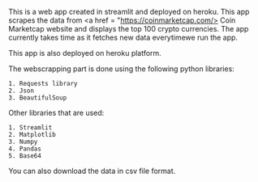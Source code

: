 This is a web app created in streamlit and deployed on heroku. This app scrapes the data from <a href = "https://coinmarketcap.com/> Coin Marketcap</a> website and displays the top 100 crypto currencies. The app currently takes time as it fetches new data everytimewe run the app.
  
This app is also deployed on heroku platform.

The webscrapping part is done using the following python libraries: 
    
    1. Requests library
    2. Json 
    3. BeautifulSoup

Other libraries that are used:

    1. Streamlit 
    2. Matplotlib
    3. Numpy
    4. Pandas
    5. Base64 

You can also download the data in csv file format.
